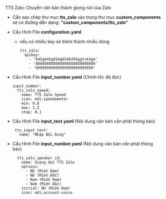 TTS Zalo: Chuyển văn bản thành giọng nói của Zalo

- Cần sao chép thư mục <b>tts_zalo</b> vào trong thư mục <b>custom_components</b> sẽ có đường dẫn dạng: <b>"custom_components/tts_zalo"</b>


- Cấu Hình File <b>configuration.yaml</b>
  - nếu có nhiều key sẽ thêm thành nhiều dòng
    
        tts_zalo:
          apikey:
            - '645g645g654g6546456ggtv43g4'
            - '888888888888888888888888888'
            - '99999999999999999999999999'
- Cấu Hình File <b>input_number.yaml</b> (Chỉnh tốc độ đọc)

      input_number: 
        tts_zalo_speed:
          name: TTS Zalo Speed
          icon: mdi:speedometer
          min: 0.8
          max: 1.2
          step: 0.1


 - Cấu Hình File <b>input_text.yaml</b> (Nội dung văn bản cần phát thông báo)
 
        tts_input_text:
          name: "Nhập Nội Dung"

- Cấu Hình File <b>input_number.yaml</b> (Nội dung văn bản cần phát thông báo)

        tts_zalo_speaker_id:
          name: Giọng đọc TTS Zalo
          options:
            - Nữ (Miền Nam)
            - Nữ (Miền Bắc)
            - Nam (Miền Nam)
            - Nam (Miền Bắc)
          initial: Nữ (Miền Nam)
          icon: mdi:account-voice

